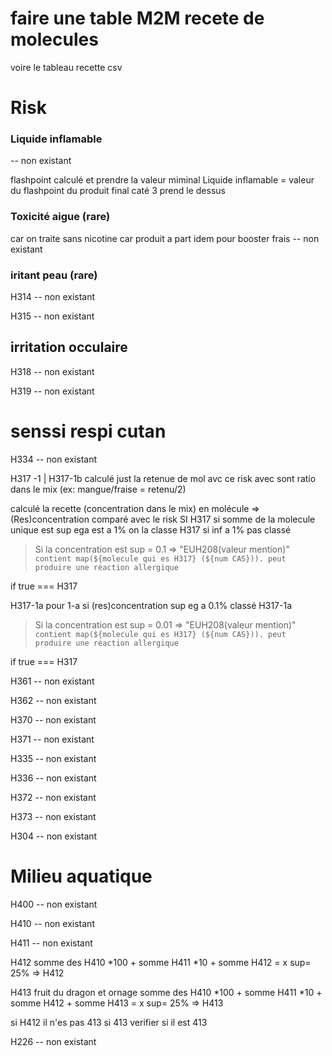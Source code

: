 # faire une table M2M recete de molecules

voire le tableau recette csv

# Risk

### Liquide inflamable

-- non existant

flashpoint calculé et prendre la valeur miminal
Liquide inflamable = valeur du flashpoint du produit final
caté 3 prend le dessus

### Toxicité aigue (rare)

car on traite sans nicotine car produit a part
idem pour booster frais
-- non existant

### iritant peau (rare)

H314
-- non existant

H315
-- non existant

## irritation occulaire

H318
-- non existant

H319
-- non existant

# senssi respi cutan

H334
-- non existant

H317 -1 | H317-1b
calculé just la retenue de mol avc ce risk avec sont ratio dans le mix (ex: mangue/fraise = retenu/2)

calculé la recette (concentration dans le mix) en molécule => (Res)concentration comparé avec le risk SI H317
si somme de la molecule unique est sup ega est a 1% on la classe H317 si inf a 1% pas classé

> Si la concentration est sup = 0.1 => "EUH208(valeur mention)"
> `contient map(${molecule qui es H317} (${num CAS})). peut produire une réaction allergique`

if true === H317

H317-1a
pour 1-a
si (res)concentration sup eg a 0.1% classé H317-1a

> Si la concentration est sup = 0.01 => "EUH208(valeur mention)"
> `contient map(${molecule qui es H317} (${num CAS})). peut produire une réaction allergique`

if true === H317

H361
-- non existant

H362
-- non existant

H370
-- non existant

H371
-- non existant

H335
-- non existant

H336
-- non existant

H372
-- non existant

H373
-- non existant

H304
-- non existant

# Milieu aquatique

H400
-- non existant

H410
-- non existant

H411
-- non existant

H412
somme des H410 *100 + somme H411 *10 + somme H412 = x sup= 25% => H412

H413 fruit du dragon et ornage
somme des H410 *100 + somme H411 *10 + somme H412 + somme H413 = x sup= 25% => H413

si H412 il n'es pas 413
si 413 verifier si il est 413

H226
-- non existant
